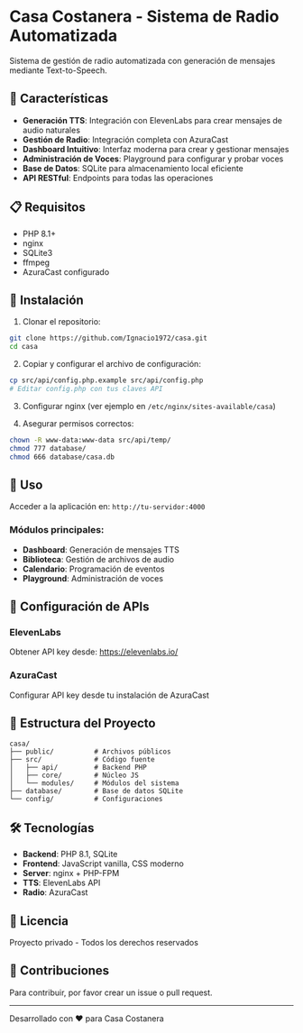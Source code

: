 # Casa Costanera - Sistema de Radio Automatizada

Sistema de gestión de radio automatizada con generación de mensajes mediante Text-to-Speech.

## 🚀 Características

- **Generación TTS**: Integración con ElevenLabs para crear mensajes de audio naturales
- **Gestión de Radio**: Integración completa con AzuraCast
- **Dashboard Intuitivo**: Interfaz moderna para crear y gestionar mensajes
- **Administración de Voces**: Playground para configurar y probar voces
- **Base de Datos**: SQLite para almacenamiento local eficiente
- **API RESTful**: Endpoints para todas las operaciones

## 📋 Requisitos

- PHP 8.1+
- nginx
- SQLite3
- ffmpeg
- AzuraCast configurado

## 🔧 Instalación

1. Clonar el repositorio:
```bash
git clone https://github.com/Ignacio1972/casa.git
cd casa
```

2. Copiar y configurar el archivo de configuración:
```bash
cp src/api/config.php.example src/api/config.php
# Editar config.php con tus claves API
```

3. Configurar nginx (ver ejemplo en `/etc/nginx/sites-available/casa`)

4. Asegurar permisos correctos:
```bash
chown -R www-data:www-data src/api/temp/
chmod 777 database/
chmod 666 database/casa.db
```

## 🎯 Uso

Acceder a la aplicación en: `http://tu-servidor:4000`

### Módulos principales:

- **Dashboard**: Generación de mensajes TTS
- **Biblioteca**: Gestión de archivos de audio
- **Calendario**: Programación de eventos
- **Playground**: Administración de voces

## 🔑 Configuración de APIs

### ElevenLabs
Obtener API key desde: https://elevenlabs.io/

### AzuraCast
Configurar API key desde tu instalación de AzuraCast

## 📁 Estructura del Proyecto

```
casa/
├── public/          # Archivos públicos
├── src/             # Código fuente
│   ├── api/         # Backend PHP
│   ├── core/        # Núcleo JS
│   └── modules/     # Módulos del sistema
├── database/        # Base de datos SQLite
└── config/          # Configuraciones
```

## 🛠️ Tecnologías

- **Backend**: PHP 8.1, SQLite
- **Frontend**: JavaScript vanilla, CSS moderno
- **Server**: nginx + PHP-FPM
- **TTS**: ElevenLabs API
- **Radio**: AzuraCast

## 📄 Licencia

Proyecto privado - Todos los derechos reservados

## 👥 Contribuciones

Para contribuir, por favor crear un issue o pull request.

---

Desarrollado con ❤️ para Casa Costanera
